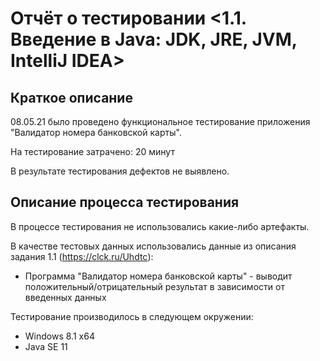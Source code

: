 # Отчёт о тестировании <1.1. Введение в Java: JDK, JRE, JVM, IntelliJ IDEA>

## Краткое описание

08.05.21 было проведено функциональное тестирование приложения "Валидатор номера банковской карты".

На тестирование затрачено: 20 минут

В результате тестирования дефектов не выявлено.

## Описание процесса тестирования

В процессе тестирования не использовались какие-либо артефакты.

В качестве тестовых данных использовались данные из описания задания 1.1 (https://clck.ru/Uhdtc):
* Программа "Валидатор номера банковской карты" - выводит положительный/отрицательный результат в зависимости от введенных данных


Тестирование производилось в следующем окружении:
* Windows 8.1 x64
* Java SE 11

 